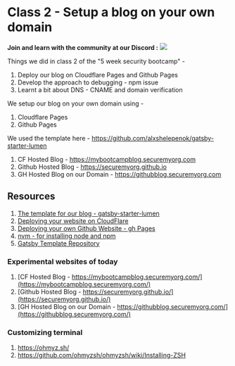 # Class 2 - Setup a blog on your own domain

**Join and learn with the community at our Discord :** [![](https://dcbadge.vercel.app/api/server/K4eCFUcKhy)](https://discord.gg/K4eCFUcKhy)

Things we did in class 2 of the "5 week security bootcamp" -

1. Deploy our blog on Cloudflare Pages and Github Pages
2. Develop the approach to debugging - npm issue
3. Learnt a bit about DNS - CNAME and domain verification

We setup our  blog on your own domain using -

1. Cloudflare Pages
2. Github Pages

We used the template here - https://github.com/alxshelepenok/gatsby-starter-lumen

1. CF Hosted Blog - https://mybootcampblog.securemyorg.com
2. Github Hosted Blog - https://securemyorg.github.io
3. GH Hosted Blog on our Domain - https://githubblog.securemyorg.com


## Resources

1. [The template for our blog - gatsby-starter-lumen](https://github.com/alxshelepenok/gatsby-starter-lumen)
2. [Deploying your website on CloudFlare](https://developers.cloudflare.com/pages/framework-guides/deploy-a-gatsby-site/)
3. [Deploying your own Github Website - gh Pages](https://pages.github.com/)
4. [nvm - for installing node and npm](https://github.com/nvm-sh/nvm?tab=readme-ov-file#installing-and-updating)
5. [Gatsby Template Repository](https://www.gatsbyjs.com/starters/)

### Experimental websites of today
1. [CF Hosted Blog - https://mybootcampblog.securemyorg.com/](https://mybootcampblog.securemyorg.com/)
2. [Github Hosted Blog - https://securemyorg.github.io/](https://securemyorg.github.io/)
3. [GH Hosted Blog on our Domain - https://githubblog.securemyorg.com/](https://githubblog.securemyorg.com/)

### Customizing terminal
1. https://ohmyz.sh/
2. https://github.com/ohmyzsh/ohmyzsh/wiki/Installing-ZSH

